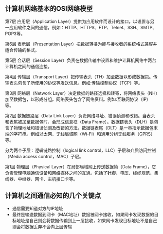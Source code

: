 ## 计算机网络基本的OSI网络模型
第7层 应用层（Application Layer）提供为应用软件而设计的接口，以设置与另一应用软件之间的通信。例如：HTTP、HTTPS、FTP、Telnet、SSH、SMTP、POP3等。

第6层 表示层（Presentation Layer）把数据转换为能与接收者的系统格式兼容并适合传输的格式。

第5层 会话层（Session Layer）负责在数据传输中设置和维护计算机网络中两台计算机之间的通信连接。

第4层 传输层（Transport Layer）把传输表头（TH）加至数据以形成数据包。传输表头包含了所使用的协议等发送信息。例如:传输控制协议（TCP）等。

第3层 网络层（Network Layer）决定数据的路径选择和转寄，将网络表头（NH）加至数据包，以形成分组。网络表头包含了网络资料。例如:互联网协议（IP）等。

第2层 数据链路层（Data Link Layer）负责网络寻址、错误侦测和改错。当表头和表尾被加至数据包时，会形成信息框（Data Frame）。数据链表头（DLH）是包含了物理地址和错误侦测及改错的方法。数据链表尾（DLT）是一串指示数据包末端的字符串。例如以太网、无线局域网（Wi-Fi）和通用分组无线服务（GPRS）等。

分为两个子层：逻辑链路控制（logical link control，LLC）子层和介质访问控制（Media access control，MAC）子层。

第1层 物理层（Physical Layer）在局部局域网上传送数据帧（Data Frame），它负责管理电脑通信设备和网络媒体之间的互通。包括了针脚、电压、线缆规范、集线器、中继器、网卡、主机接口卡等。

## 计算机之间通信必知的几个关键点
- 通信需要知道对方的IP地址
- 最终是输送数据到网卡（MAC地址）数据被网卡接收，如果网卡发现数据的目标地址是自己则会将数据传输到上一层接收，如果网卡发现目标地址不是自己则会将数据丢弃不会向上层传输

